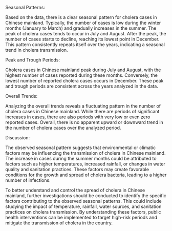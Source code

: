 Seasonal Patterns:

Based on the data, there is a clear seasonal pattern for cholera cases in Chinese mainland. Typically, the number of cases is low during the winter months (January to March) and gradually increases in the summer. The peak of cholera cases tends to occur in July and August. After the peak, the number of cases starts to decline, reaching its lowest point in December. This pattern consistently repeats itself over the years, indicating a seasonal trend in cholera transmission.

Peak and Trough Periods:

Cholera cases in Chinese mainland peak during July and August, with the highest number of cases reported during these months. Conversely, the lowest number of reported cholera cases occurs in December. These peak and trough periods are consistent across the years analyzed in the data.

Overall Trends:

Analyzing the overall trends reveals a fluctuating pattern in the number of cholera cases in Chinese mainland. While there are periods of significant increases in cases, there are also periods with very low or even zero reported cases. Overall, there is no apparent upward or downward trend in the number of cholera cases over the analyzed period.

Discussion:

The observed seasonal pattern suggests that environmental or climatic factors may be influencing the transmission of cholera in Chinese mainland. The increase in cases during the summer months could be attributed to factors such as higher temperatures, increased rainfall, or changes in water quality and sanitation practices. These factors may create favorable conditions for the growth and spread of cholera bacteria, leading to a higher number of infections.

To better understand and control the spread of cholera in Chinese mainland, further investigations should be conducted to identify the specific factors contributing to the observed seasonal patterns. This could include studying the impact of temperature, rainfall, water sources, and sanitation practices on cholera transmission. By understanding these factors, public health interventions can be implemented to target high-risk periods and mitigate the transmission of cholera in the country.
